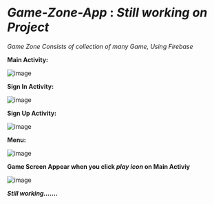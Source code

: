 # **_Game-Zone-App_** : _Still working on Project_
_Game Zone Consists of collection of many Game, Using Firebase_

**Main Activity:**

![image](https://user-images.githubusercontent.com/63442418/82764536-13230300-9e2d-11ea-8ab0-84b7f783b0f2.png)

**Sign In Activity:**

![image](https://user-images.githubusercontent.com/63442418/82764596-87f63d00-9e2d-11ea-8b99-885832086b08.png)

**Sign Up Activity:**

![image](https://user-images.githubusercontent.com/63442418/82764603-a5c3a200-9e2d-11ea-92a8-02b859486dc3.png)

**Menu:**

![image](https://user-images.githubusercontent.com/63442418/82764649-f89d5980-9e2d-11ea-96ac-118f415fd16e.png)

**Game Screen Appear when you click _play icon_ on Main Activiy**

![image](https://user-images.githubusercontent.com/63442418/82764759-d9eb9280-9e2e-11ea-84b4-131847b6fb01.png)


_**Still working.......**_



